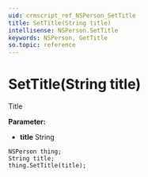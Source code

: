 ```yaml
---
uid: crmscript_ref_NSPerson_SetTitle
title: SetTitle(String title)
intellisense: NSPerson.SetTitle
keywords: NSPerson, GetTitle
so.topic: reference
---
```


# SetTitle(String title)

Title

**Parameter:** 
 - **title** String

```crmscript
NSPerson thing;
String title;
thing.SetTitle(title);
```

